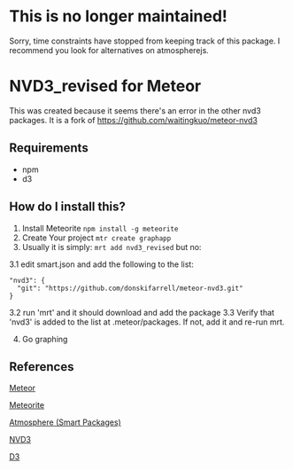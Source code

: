 # This is no longer maintained!

Sorry, time constraints have stopped from keeping track of this package. I recommend you look for alternatives on atmospherejs.


# NVD3_revised for Meteor
This was created because it seems there's an error in the other nvd3 packages. 
It is a fork of https://github.com/waitingkuo/meteor-nvd3

## Requirements
* npm
* d3


## How do I install this?
1. Install Meteorite `npm install -g meteorite`
2. Create Your project `mtr create graphapp`
3. Usually it is simply: `mrt add nvd3_revised` but no:

3.1 edit smart.json and add the following to the list:

    "nvd3": {
      "git": "https://github.com/donskifarrell/meteor-nvd3.git"
    }

3.2 run 'mrt' and it should download and add the package
3.3 Verify that 'nvd3' is added to the list at .meteor/packages. If not, add it and re-run mrt.

4. Go graphing


## References
[Meteor](http://docs.meteor.com/)

[Meteorite](http://oortcloud.github.com/meteorite/)

[Atmosphere (Smart Packages)](https://atmosphere.meteor.com/wtf/package)

[NVD3](http://nvd3.org/)

[D3](http://d3js.org)

